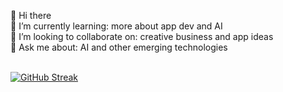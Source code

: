 👋 Hi there
<br>
🌱 I’m currently learning: more about app dev and AI <br>
👯 I’m looking to collaborate on: creative business and app ideas <br>
🤔 Ask me about: AI and other emerging technologies <br>
<br>

[![GitHub Streak](https://streak-stats.demolab.com/?user=jseffker&theme=tokyonight)](https://git.io/streak-stats)

<!--
**jseffker/jseffker** is a ✨ _special_ ✨ repository because its `README.md` (this file) appears on your GitHub profile.

Here are some ideas to get you started:

- 🔭 I’m currently working on ...
- 🌱 I’m currently learning ...
- 👯 I’m looking to collaborate on ...
- 🤔 I’m looking for help with ...
- 💬 Ask me about ...
- 📫 How to reach me: ...
- 😄 Pronouns: ...
- ⚡ Fun fact: ...
-->
